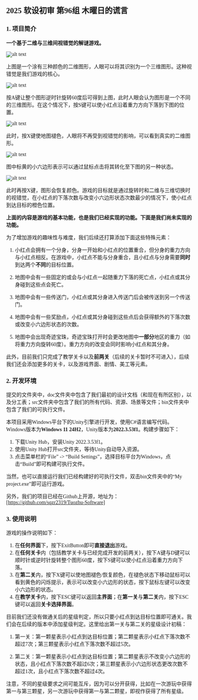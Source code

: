 <font face="霞鹜文楷等宽">

## 2025 软设初审 第96组 木曜日的谎言

### 1. 项目简介

**一个基于二维与三维间视错觉的解谜游戏。**

![alt text](doc/screenshot1.png)

上图是一个涂有三种颜色的二维图形，人眼可以将其识别为一个三维图形。这种视错觉是我们游戏的核心。

![alt text](doc/screenshot2.png)

按A键让整个图形逆时针旋转60度后可得到上图，此时人眼会认为图形是一个不同的三维图形。在这个情况下，按S键可以使小红点沿着重力方向下落到下图的位置。

![alt text](doc/screenshot3.png)

此时，按X键使地图褪色，人眼将不再受到视错觉的影响，可以看到真实的二维图形。

![alt text](doc/screenshot4.png)

图中标黄的小六边形表示可以通过鼠标点击将其转化至下图的另一种状态。

![alt text](doc/screenshot5.png)

此时再按X键，图形会恢复颜色。游戏的目标就是通过旋转时和二维与三维切换时的视错觉，在小红点的下落次数与改变小六边形状态次数最少的情况下，使小红点到达目标的橙色位置。

**上面的内容是游戏的基本功能，也是我们已经实现的功能。下面是我们尚未实现的功能。**

为了增加游戏的趣味性与难度，我们后续还打算添加下面这些特殊元素：

1. 小红点会拥有一个分身，分身一开始和小红点的位置重合，但分身的重力方向与小红点相反。在游戏中，小红点不能与分身重合，且小红点与分身需要**同时**到达两个**不同**的目标位置。

2. 地图中会有一些固定的或会与小红点一起随重力下落的死亡点，小红点或其分身碰到这些点会死亡。
   
3. 地图中会有一些传送门，小红点或其分身进入传送门后会被传送到另一个传送门。
   
4. 地图中会有一些奖励点，小红点或其分身碰到这些点后会获得额外的下落次数或改变小六边形状态的次数。

5. 地图中会出现奇迹宝珠，奇迹宝珠打开时会更改地图中**一部分**地区的重力（如将重力方向旋转60度）。重力方向的改变会同时影响小红点和其分身。

此外，目前我们只完成了教学关卡以及**前两关**（后续的关卡暂时不可进入），后续我们还会添加更多的关卡，以及游戏界面、剧情、美工等元素。

### 2. 开发环境

提交的文件夹中，doc文件夹中包含了我们最初的设计文档（和现在有所区别），以及分工表；src文件夹中包含了我们的所有代码、资源、场景等文件；bin文件夹中包含了我们的可执行文件。

本项目采用Windows平台下的Unity引擎进行开发，使用C#语言编写代码。Windows版本为**Windows 11 24H2**，Unity版本为**2022.3.53f1**。构建步骤如下：

1. 下载Unity Hub，安装Unity 2022.3.53f1。
2. 使用Unity Hub打开src文件夹，等待Unity自动导入资源。
3. 点击菜单栏的“File” -> “Build Settings”，选择目标平台为Windows，点击“Build”即可构建可执行文件。

当然，也可以直接运行我们已经构建好的可执行文件，双击bin文件夹中的“My project.exe”即可运行游戏。

另外，我们的项目已经在Github上开源，地址为：[https://github.com/sqzr2319/Tuozhu-Software]

### 3. 使用说明

游戏的操作说明如下：

1. 在**任何界面**下，按下ExitButton即可**直接退出**游戏。
2. 在**任何关卡**内（包括教学关卡与已经完成开发的前两关），按下A键与D键可以顺时针或逆时针旋转整个图形60度，按下S键可以使小红点沿着重力方向下落。
3. 在**第二关**内，按下X键可以使地图褪色/恢复颜色，在褪色状态下移动鼠标可以看到黄色的闪烁提示，表示可以改变小六边形的状态，按下鼠标左键可以改变小六边形的状态。
4. 在**教学关卡**内，按下ESC键可以返回**主界面**；在**第一关**与**第二关**内，按下ESC键可以返回**关卡选择界面**。

目前我们还没有做通关后的星级判定，所以只要小红点到达目标位置即可通关。我们会在后续的版本中添加星级判定。这里给出第一关与第二关的星级设计初稿：

1. 第一关：第一颗星表示小红点到达目标位置；第二颗星表示小红点下落次数不超过7次；第三颗星表示小红点下落次数不超过5次。

2. 第二关：第一颗星表示小红点到达目标位置；第二颗星表示不改变小六边形的状态，且小红点下落次数不超过6次；第三颗星表示小六边形状态更改次数不超过1次，且小红点下落次数不超过4次。

注意，不同的星级要求之间可能互斥，因为可以分开获得，比如在一次游玩中获得第一与第三颗星，另一次游玩中获得第一与第二颗星，即视作获得了所有星级。